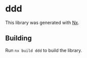 # ddd

This library was generated with [Nx](https://nx.dev).

## Building

Run `nx build ddd` to build the library.
